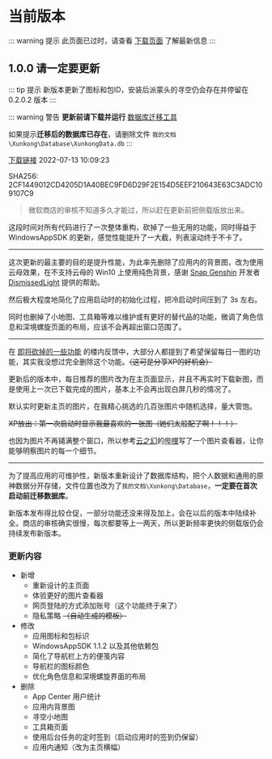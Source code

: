 # 当前版本

::: warning 提示
此页面已过时，请查看 [下载页面](../download.md) 了解最新信息
:::

## 1.0.0 请一定要更新 <Badge text="侧载版" vertical="middle" />

::: tip 提示
新版本更新了图标和包ID，安装后派蒙头的寻空仍会存在并停留在 0.2.0.2 版本
:::

::: warning 警告
**更新前请下载并运行** [数据库迁移工具](https://file.xunkong.cc/download/tool/DatabaseMigration.zip)

如果提示**迁移后的数据库已存在**，请删除文件 `我的文档\Xunkong\Database\XunkongData.db`
:::

[下载链接](https://file.xunkong.cc/download/package/Xunkong.Desktop.Package_1.0.0.0_x64.msixbundle)
2022-07-13 10:09:23

SHA256: 2CF1449012CD4205D1A40BEC9FD6D29F2E154D5EEF210643E63C3ADC109107C9


> 微软商店的审核不知道多久才能过，所以赶在更新前把侧载版放出来。

这段时间对所有代码进行了一次整体重构，砍掉了一些无用的功能，同时得益于 WindowsAppSDK 的更新，感觉性能提升了一大截，列表滚动终于不卡了。

<hr />

这次更新的最主要的目的是提升性能，为此率先删除了应用内的背景图，改为使用云母效果，在不支持云母的 Win10 上使用纯色背景，感谢 [Snap Genshin](https://www.snapgenshin.com/) 开发者 [DismissedLight](https://github.com/Lightczx) 提供的帮助。

然后极大程度地简化了应用启动时的初始化过程，把冷启动时间压到了 3s 左右。

同时也删掉了小地图、工具箱等难以维护或有更好的替代品的功能，微调了角色信息和深境螺旋页面的布局，应该不会再超出窗口范围了。

<hr />

在 [即将砍掉的一些功能](https://github.com/xunkong/desktop/issues/108) 的楼内反馈中，大部分人都提到了希望保留每日一图的功能，其实我没想过完全删除这个功能。~~（这可是分享XP的好机会）~~

更新后的版本中，每日推荐的图片改为在主页面显示，并且不再实时下载新图，而是使用上一次已下载完成的图片，基本上不会再出现白屏几秒的情况了。

默认实时更新主页的图片，在我精心挑选的几百张图片中随机选择，量大管饱。

~~XP放出：第一次启动时显示我最喜欢的一张图（她们太般配了啊！！！）~~

也因为图片不再铺满整个窗口，所以参考[云之幻](https://github.com/Richasy)的[哔哩](https://github.com/Richasy/Bili.Uwp)写了一个图片查看器，让你能够明察图片的每一个细节。

<hr />

为了提高应用的可维护性，新版本重新设计了数据库结构，把个人数据和通用的原神数据分开存储，文件位置也改为了`我的文档\Xunkong\Database`，**一定要在首次启动前迁移数据库**。

新版本发布得比较仓促，一部分功能还没来得及加上，会在以后的版本中陆续补全。商店的审核确实很慢，每次都要等上一两天，所以更新频率更快的侧载版仍会持续发布新版本。

### 更新内容

- 新增
  - 重新设计的主页面
  - 体验更好的图片查看器
  - 网页登陆的方式添加账号（这个功能终于来了）
  - 隐私策略 ~~（自动生成的模板）~~
- 修改
  - 应用图标和包标识
  - WindowsAppSDK 1.1.2 以及其他依赖包
  - 简化了导航栏上方的便笺内容
  - 导航栏的图标颜色
  - 优化角色信息和深境螺旋界面的布局
- 删除
  - App Center 用户统计
  - 应用内背景图
  - 寻空小地图
  - 工具箱页面
  - 使用后台任务的定时签到（启动应用时的签到仍保留）
  - 应用内通知（改为主页横幅）